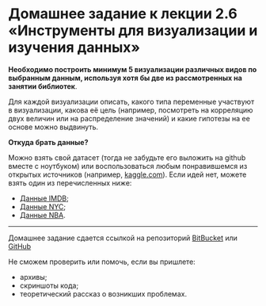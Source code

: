 # Домашнее задание к лекции 2.6 «Инструменты для визуализации и изучения данных»

**Необходимо построить минимум 5 визуализации различных видов по выбранным данным, используя хотя бы две из рассмотренных на занятии библиотек**.

Для каждой визуализации описать, какого типа переменные участвуют в визуализации, какова её цель (например, посмотреть на корреляцию двух величин или на распределение значений) и какие гипотезы на ее основе можно выдвинуть.

**Откуда брать данные?**

Можно взять свой датасет (тогда не забудьте его выложить на github вместе с ноутбуком) или воспользоваться любым понравившемся из открытых источников (например, [kaggle.com](https://www.kaggle.com/)). Если идей нет, можете взять один из перечисленных ниже:

* [Данные IMDB](https://www.kaggle.com/tmdb/tmdb-movie-metadata);
* [Данные NYC](https://www.kaggle.com/c/nyc-taxi-trip-duration);
* [Данные NBA](https://www.kaggle.com/drgilermo/nba-players-stats).

---
Домашнее задание сдается ссылкой на репозиторий [BitBucket](https://bitbucket.org/) или [GitHub](https://github.com/)

Не сможем проверить или помочь, если вы пришлете:
* архивы;
* скриншоты кода;
* теоретический рассказ о возникших проблемах.    

